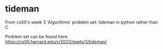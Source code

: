 # tideman
From cs50's week 3 'Algorithms' problem set: tideman in python rather than C

Problem set can be found here: https://cs50.harvard.edu/x/2023/psets/3/tideman/
